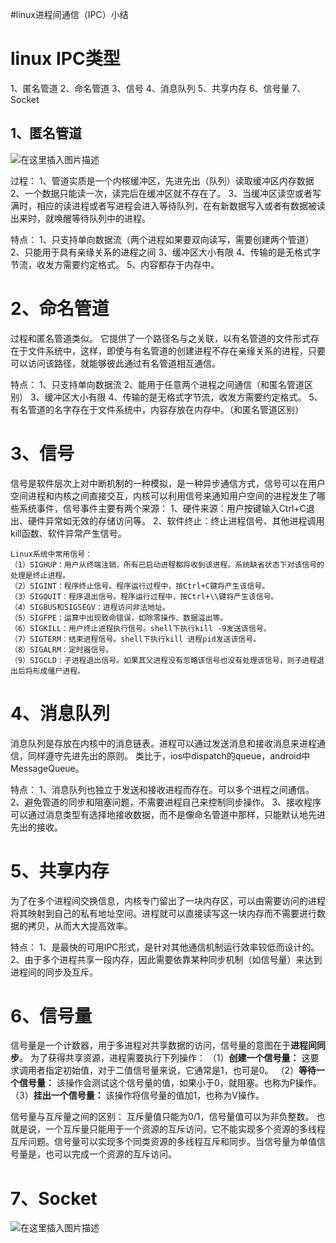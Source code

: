 #linux进程间通信（IPC）小结
# linux IPC类型

1、匿名管道 2、命名管道 3、信号 4、消息队列 5、共享内存 6、信号量 7、Socket

## 1、匿名管道

<img src="https://raw.githubusercontent.com/Double2hao/xujiajia_blog/main/img/16209910749480.png " alt="在这里插入图片描述">

过程： 1、管道实质是一个内核缓冲区，先进先出（队列）读取缓冲区内存数据 2、一个数据只能读一次，读完后在缓冲区就不存在了。 3、当缓冲区读空或者写满时，相应的读进程或者写进程会进入等待队列，在有新数据写入或者有数据被读出来时，就唤醒等待队列中的进程。

特点： 1、只支持单向数据流（两个进程如果要双向读写，需要创建两个管道） 2、只能用于具有亲缘关系的进程之间 3、缓冲区大小有限 4、传输的是无格式字节流，收发方需要约定格式。 5、内容都存于内存中。

# 2、命名管道

过程和匿名管道类似。 它提供了一个路径名与之关联，以有名管道的文件形式存在于文件系统中，这样，即使与有名管道的创建进程不存在亲缘关系的进程，只要可以访问该路径，就能够彼此通过有名管道相互通信。

特点： 1、只支持单向数据流 2、能用于任意两个进程之间通信（和匿名管道区别） 3、缓冲区大小有限 4、传输的是无格式字节流，收发方需要约定格式。 5、有名管道的名字存在于文件系统中，内容存放在内存中。（和匿名管道区别）

# 3、信号

信号是软件层次上对中断机制的一种模拟，是一种异步通信方式，信号可以在用户空间进程和内核之间直接交互，内核可以利用信号来通知用户空间的进程发生了哪些系统事件，信号事件主要有两个来源： 1、硬件来源：用户按键输入Ctrl+C退出、硬件异常如无效的存储访问等。 2、软件终止：终止进程信号、其他进程调用kill函数、软件异常产生信号。

```
Linux系统中常用信号：
（1）SIGHUP：用户从终端注销，所有已启动进程都将收到该进程。系统缺省状态下对该信号的处理是终止进程。
（2）SIGINT：程序终止信号。程序运行过程中，按Ctrl+C键将产生该信号。
（3）SIGQUIT：程序退出信号。程序运行过程中，按Ctrl+\\键将产生该信号。
（4）SIGBUS和SIGSEGV：进程访问非法地址。
（5）SIGFPE：运算中出现致命错误，如除零操作、数据溢出等。
（6）SIGKILL：用户终止进程执行信号。shell下执行kill -9发送该信号。
（7）SIGTERM：结束进程信号。shell下执行kill 进程pid发送该信号。
（8）SIGALRM：定时器信号。
（9）SIGCLD：子进程退出信号。如果其父进程没有忽略该信号也没有处理该信号，则子进程退出后将形成僵尸进程。

```

# 4、消息队列

消息队列是存放在内核中的消息链表。进程可以通过发送消息和接收消息来进程通信，同样遵守先进先出的原则。 类比于，ios中dispatch的queue，android中MessageQueue。

特点： 1、消息队列也独立于发送和接收进程而存在。可以多个进程之间通信。 2、避免管道的同步和阻塞问题，不需要进程自己来控制同步操作。 3、接收程序可以通过消息类型有选择地接收数据，而不是像命名管道中那样，只能默认地先进先出的接收。

# 5、共享内存

为了在多个进程间交换信息，内核专门留出了一块内存区，可以由需要访问的进程将其映射到自己的私有地址空间。进程就可以直接读写这一块内存而不需要进行数据的拷贝，从而大大提高效率。

特点： 1、是最快的可用IPC形式，是针对其他通信机制运行效率较低而设计的。 2、由于多个进程共享一段内存，因此需要依靠某种同步机制（如信号量）来达到进程间的同步及互斥。

# 6、信号量

信号量是一个计数器，用于多进程对共享数据的访问，信号量的意图在于**进程间同步**。 为了获得共享资源，进程需要执行下列操作： （1）**创建一个信号量：** 这要求调用者指定初始值，对于二值信号量来说，它通常是1，也可是0。 （2）**等待一个信号量：** 该操作会测试这个信号量的值，如果小于0，就阻塞。也称为P操作。 （3）**挂出一个信号量：** 该操作将信号量的值加1，也称为V操作。

信号量与互斥量之间的区别： 互斥量值只能为0/1，信号量值可以为非负整数。 也就是说，一个互斥量只能用于一个资源的互斥访问，它不能实现多个资源的多线程互斥问题。信号量可以实现多个同类资源的多线程互斥和同步。当信号量为单值信号量是，也可以完成一个资源的互斥访问。

# 7、Socket

<img src="https://raw.githubusercontent.com/Double2hao/xujiajia_blog/main/img/16209910750311.png " alt="在这里插入图片描述">